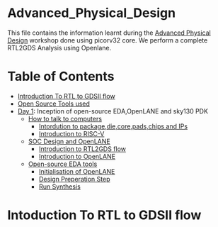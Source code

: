 # Advanced_Physical_Design
This file contains the information learnt during the [Advanced Physical Design](https://www.vlsisystemdesign.com/advanced-physical-design-using-openlane-sky130/) workshop done using picorv32 core. We perform a complete RTL2GDS Analysis using Openlane.

# Table of Contents
- [Introduction To RTL to GDSII flow](https://github.com/Shris7/Advanced_Physical_Design/blob/main/README.md#intoduction-to-rtl-to-gdsii-flow)
- [Open Source Tools used]()
- [Day 1](): Inception of open-source EDA,OpenLANE and sky130 PDK
   - [How to talk to computers]() 
      -  [Intordution to package,die,core,pads,chips and IPs]()
      -  [Introduction to RISC-V]()
   -  [SOC Design and OpenLANE]()
      -   [Introduction to RTL2GDS flow]() 
      -   [Introduction to OpenLANE]()
   -  [Open-source EDA tools]()
      -   [Initialisation of OpenLANE]()
      -   [Design Preperation Step]()
      -   [Run Synthesis]()   
 
 
 # Intoduction To RTL to GDSII flow
